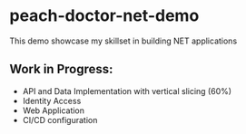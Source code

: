 # peach-doctor-net-demo
This demo showcase my skillset in building NET applications

## Work in Progress:
- API and Data Implementation with vertical slicing (60%)
- Identity Access
- Web Application
- CI/CD configuration
